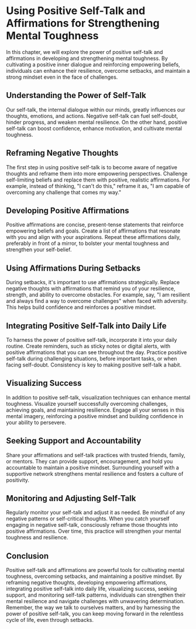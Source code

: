 Using Positive Self-Talk and Affirmations for Strengthening Mental Toughness
=======================================================================================

In this chapter, we will explore the power of positive self-talk and affirmations in developing and strengthening mental toughness. By cultivating a positive inner dialogue and reinforcing empowering beliefs, individuals can enhance their resilience, overcome setbacks, and maintain a strong mindset even in the face of challenges.

**Understanding the Power of Self-Talk**
----------------------------------------

Our self-talk, the internal dialogue within our minds, greatly influences our thoughts, emotions, and actions. Negative self-talk can fuel self-doubt, hinder progress, and weaken mental resilience. On the other hand, positive self-talk can boost confidence, enhance motivation, and cultivate mental toughness.

**Reframing Negative Thoughts**
-------------------------------

The first step in using positive self-talk is to become aware of negative thoughts and reframe them into more empowering perspectives. Challenge self-limiting beliefs and replace them with positive, realistic affirmations. For example, instead of thinking, "I can't do this," reframe it as, "I am capable of overcoming any challenge that comes my way."

**Developing Positive Affirmations**
------------------------------------

Positive affirmations are concise, present-tense statements that reinforce empowering beliefs and goals. Create a list of affirmations that resonate with you and align with your aspirations. Repeat these affirmations daily, preferably in front of a mirror, to bolster your mental toughness and strengthen your self-belief.

**Using Affirmations During Setbacks**
--------------------------------------

During setbacks, it's important to use affirmations strategically. Replace negative thoughts with affirmations that remind you of your resilience, strength, and ability to overcome obstacles. For example, say, "I am resilient and always find a way to overcome challenges" when faced with adversity. This helps build confidence and reinforces a positive mindset.

**Integrating Positive Self-Talk into Daily Life**
--------------------------------------------------

To harness the power of positive self-talk, incorporate it into your daily routine. Create reminders, such as sticky notes or digital alerts, with positive affirmations that you can see throughout the day. Practice positive self-talk during challenging situations, before important tasks, or when facing self-doubt. Consistency is key to making positive self-talk a habit.

**Visualizing Success**
-----------------------

In addition to positive self-talk, visualization techniques can enhance mental toughness. Visualize yourself successfully overcoming challenges, achieving goals, and maintaining resilience. Engage all your senses in this mental imagery, reinforcing a positive mindset and building confidence in your ability to persevere.

**Seeking Support and Accountability**
--------------------------------------

Share your affirmations and self-talk practices with trusted friends, family, or mentors. They can provide support, encouragement, and hold you accountable to maintain a positive mindset. Surrounding yourself with a supportive network strengthens mental resilience and fosters a culture of positivity.

**Monitoring and Adjusting Self-Talk**
--------------------------------------

Regularly monitor your self-talk and adjust it as needed. Be mindful of any negative patterns or self-critical thoughts. When you catch yourself engaging in negative self-talk, consciously reframe those thoughts into positive affirmations. Over time, this practice will strengthen your mental toughness and resilience.

**Conclusion**
--------------

Positive self-talk and affirmations are powerful tools for cultivating mental toughness, overcoming setbacks, and maintaining a positive mindset. By reframing negative thoughts, developing empowering affirmations, integrating positive self-talk into daily life, visualizing success, seeking support, and monitoring self-talk patterns, individuals can strengthen their mental resilience and navigate challenges with unwavering determination. Remember, the way we talk to ourselves matters, and by harnessing the power of positive self-talk, you can keep moving forward in the relentless cycle of life, even through setbacks.
